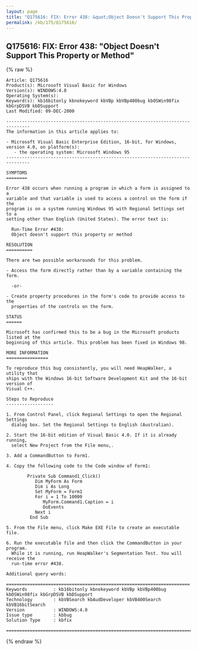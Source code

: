 ```yaml
---
layout: page
title: "Q175616: FIX: Error 438: &quot;Object Doesn't Support This Property or Method&quot;"
permalink: /kb/175/Q175616/
---
```


## Q175616: FIX: Error 438: &quot;Object Doesn't Support This Property or Method&quot;

{% raw %}

	Article: Q175616
	Product(s): Microsoft Visual Basic for Windows
	Version(s): WINDOWS:4.0
	Operating System(s): 
	Keyword(s): kb16bitonly kbnokeyword kbVBp kbVBp400bug kbOSWin98fix kbGrpDSVB kbDSupport
	Last Modified: 09-DEC-2000
	
	-------------------------------------------------------------------------------
	The information in this article applies to:
	
	- Microsoft Visual Basic Enterprise Edition, 16-bit, for Windows, version 4.0, on platform(s):
	   - the operating system: Microsoft Windows 95 
	-------------------------------------------------------------------------------
	
	SYMPTOMS
	========
	
	Error 438 occurs when running a program in which a form is assigned to a
	variable and that variable is used to access a control on the form if the
	program is on a system running Windows 95 with Regional Settings set to a
	setting other than English (United States). The error text is:
	
	  Run-Time Error #438:
	  Object doesn't support this property or method
	
	RESOLUTION
	==========
	
	There are two possible workarounds for this problem.
	
	- Access the form directly rather than by a variable containing the form.
	
	  -or-
	
	- Create property procedures in the form's code to provide access to the
	  properties of the controls on the form.
	
	STATUS
	======
	
	Microsoft has confirmed this to be a bug in the Microsoft products listed at the
	beginning of this article. This problem has been fixed in Windows 98.
	
	MORE INFORMATION
	================
	
	To reproduce this bug consistently, you will need HeapWalker, a utility that
	ships with the Windows 16-bit Software Development Kit and the 16-bit version of
	Visual C++.
	
	Steps to Reproduce
	------------------
	
	1. From Control Panel, click Regional Settings to open the Regional Settings
	  dialog box. Set the Regional Settings to English (Australian).
	
	2. Start the 16-bit edition of Visual Basic 4.0. If it is already running,
	  select New Project from the File menu,.
	
	3. Add a CommandButton to Form1.
	
	4. Copy the following code to the Code window of Form1:
	
	        Private Sub Command1_Click()
	           Dim MyForm As Form
	           Dim i As Long
	           Set MyForm = Form1
	           For i = 1 To 10000
	              MyForm.Command1.Caption = i
	              DoEvents
	           Next i
	         End Sub
	
	5. From the File menu, click Make EXE File to create an executable file.
	
	6. Run the executable file and then click the CommandButton in your program.
	  While it is running, run HeapWalker's Segmentation Test. You will receive the
	  run-time error #438.
	
	Additional query words:
	
	======================================================================
	Keywords          : kb16bitonly kbnokeyword kbVBp kbVBp400bug kbOSWin98fix kbGrpDSVB kbDSupport 
	Technology        : kbVBSearch kbAudDeveloper kbVB400Search kbVB16bitSearch
	Version           : WINDOWS:4.0
	Issue type        : kbbug
	Solution Type     : kbfix
	
	=============================================================================
	

{% endraw %}
